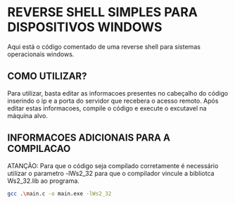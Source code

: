 # REVERSE SHELL SIMPLES PARA DISPOSITIVOS WINDOWS
Aqui está o código comentado de uma reverse shell para sistemas operacionais windows.

## COMO UTILIZAR?
Para utilizar, basta editar as informacoes presentes no cabeçalho do código inserindo o ip e a porta do servidor que recebera o acesso remoto. Após editar estas informacoes, compile o código e execute o excutavel na máquina alvo.

## INFORMACOES ADICIONAIS PARA A COMPILACAO
ATANÇÃO: Para que o código seja compilado corretamente é necessário utilizar o parametro -lWs2_32 para que o compilador vincule a bibliotca Ws2_32.lib ao programa.

```bash
gcc .\main.c -o main.exe -lWs2_32